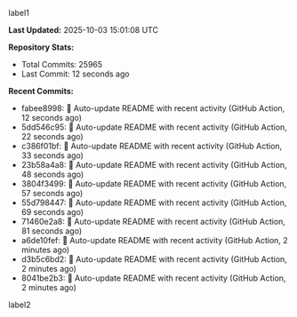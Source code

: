 
label1 
<!-- ACTIVITY_START -->
**Last Updated:** 2025-10-03 15:01:08 UTC

**Repository Stats:**
- Total Commits: 25965
- Last Commit: 12 seconds ago

**Recent Commits:**
- fabee8998: 🤖 Auto-update README with recent activity (GitHub Action, 12 seconds ago)
- 5dd546c95: 🤖 Auto-update README with recent activity (GitHub Action, 22 seconds ago)
- c386f01bf: 🤖 Auto-update README with recent activity (GitHub Action, 33 seconds ago)
- 23b58a4a8: 🤖 Auto-update README with recent activity (GitHub Action, 48 seconds ago)
- 3804f3499: 🤖 Auto-update README with recent activity (GitHub Action, 57 seconds ago)
- 55d798447: 🤖 Auto-update README with recent activity (GitHub Action, 69 seconds ago)
- 71460e2a8: 🤖 Auto-update README with recent activity (GitHub Action, 81 seconds ago)
- a6de10fef: 🤖 Auto-update README with recent activity (GitHub Action, 2 minutes ago)
- d3b5c6bd2: 🤖 Auto-update README with recent activity (GitHub Action, 2 minutes ago)
- 8041be2b3: 🤖 Auto-update README with recent activity (GitHub Action, 2 minutes ago)
<!-- ACTIVITY_END -->

label2
